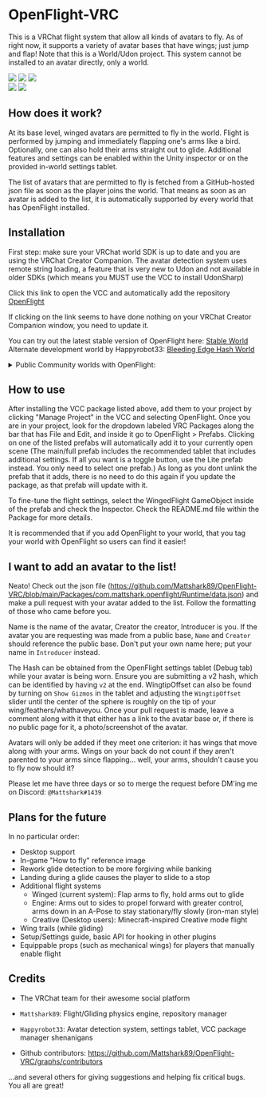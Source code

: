 # OpenFlight-VRC

This is a VRChat flight system that allow all kinds of avatars to fly. As of right now, it supports a variety of avatar bases that have wings; just jump and flap!
Note that this is a World/Udon project. This system cannot be installed to an avatar directly, only a world.

![](https://byob.yarr.is/Mattshark89/OpenFlight-VRC/unique_avatar_count)
![](https://byob.yarr.is/Mattshark89/OpenFlight-VRC/total_avatar_count)
![](https://byob.yarr.is/Mattshark89/OpenFlight-VRC/unique_hash_count)  
![](https://byob.yarr.is/Mattshark89/OpenFlight-VRC/todo_count)
![](https://byob.yarr.is/Mattshark89/OpenFlight-VRC/current_release_downloads)

## How does it work?

At its base level, winged avatars are permitted to fly in the world. Flight is performed by jumping and immediately flapping one's arms like a bird. Optionally, one can also hold their arms straight out to glide. Additional features and settings can be enabled within the Unity inspector or on the provided in-world settings tablet.

The list of avatars that are permitted to fly is fetched from a GitHub-hosted json file as soon as the player joins the world. That means as soon as an avatar is added to the list, it is automatically supported by every world that has OpenFlight installed.


## Installation

First step: make sure your VRChat world SDK is up to date and you are using the VRChat Creator Companion. The avatar detection system uses remote string loading, a feature that is very new to Udon and not available in older SDKs (which means you MUST use the VCC to install UdonSharp)

Click this link to open the VCC and automatically add the repository
[OpenFlight](https://mattshark89.github.io/OpenFlight-VRC/?install=true)

If clicking on the link seems to have done nothing on your VRChat Creator Companion window, you need to update it.

You can try out the latest stable version of OpenFlight here: [Stable World](https://vrchat.com/home/launch?worldId=wrld_e61cba97-a1a9-4c53-93d2-7bb77240a2e7)<br>
Alternate development world by Happyrobot33: [Bleeding Edge Hash World](https://vrchat.com/home/launch?worldId=wrld_ef75dcc8-02fa-43ef-8f42-7b8159783d3d)<br>

<details>
<summary>Public Community worlds with OpenFlight:</summary>

- [Featherdale - Chipori Village](https://vrchat.com/home/world/wrld_fe48b7d3-1eb7-4e4c-9d8a-97da1d14a4e4)
  - No Tablet in world, just toggle button
- [Clone Ship](https://vrchat.com/home/world/wrld_2a9832e0-1b68-4a4b-9905-c7d54dc02a69)
  - Tablet in world, but indoors
</details>

## How to use

After installing the VCC package listed above, add them to your project by clicking "Manage Project" in the VCC and selecting OpenFlight. Once you are in your project, look for the dropdown labeled VRC Packages along the bar that has File and Edit, and inside it go to OpenFlight > Prefabs. Clicking on one of the listed prefabs will automatically add it to your currently open scene (The main/full prefab includes the recommended tablet that includes additional settings. If all you want is a toggle button, use the Lite prefab instead. You only need to select one prefab.) As long as you dont unlink the prefab that it adds, there is no need to do this again if you update the package, as that prefab will update with it.

To fine-tune the flight settings, select the WingedFlight GameObject inside of the prefab and check the Inspector. Check the README.md file within the Package for more details.

It is recommended that if you add OpenFlight to your world, that you tag your world with OpenFlight so users can find it easier!

## I want to add an avatar to the list!

Neato! Check out the json file (https://github.com/Mattshark89/OpenFlight-VRC/blob/main/Packages/com.mattshark.openflight/Runtime/data.json) and make a pull request with your avatar added to the list. Follow the formatting of those who came before you.

Name is the name of the avatar, Creator the creator, Introducer is you. If the avatar you are requesting was made from a public base, `Name` and `Creator` should reference the public base. Don't put your own name here; put your name in `Introducer` instead.

The Hash can be obtained from the OpenFlight settings tablet (Debug tab) while your avatar is being worn. Ensure you are submitting a v2 hash, which can be identified by having `v2` at the end. WingtipOffset can also be found by turning on `Show Gizmos` in the tablet and adjusting the `WingtipOffset` slider until the center of the sphere is roughly on the tip of your wing/feathers/whathaveyou.
Once your pull request is made, leave a comment along with it that either has a link to the avatar base or, if there is no public page for it, a photo/screenshot of the avatar.

Avatars will only be added if they meet one criterion: it has wings that move along with your arms. Wings on your back do not count if they aren't parented to your arms since flapping... well, your arms, shouldn't cause you to fly now should it?

Please let me have three days or so to merge the request before DM'ing me on Discord: `@Mattshark#1439`


## Plans for the future

In no particular order:
- Desktop support
- In-game "How to fly" reference image
- Rework glide detection to be more forgiving while banking
- Landing during a glide causes the player to slide to a stop
- Additional flight systems
  - Winged (current system): Flap arms to fly, hold arms out to glide
  - Engine: Arms out to sides to propel forward with greater control, arms down in an A-Pose to stay stationary/fly slowly (iron-man style)
  - Creative (Desktop users): Minecraft-inspired Creative mode flight
- Wing trails (while gliding)
- Setup/Settings guide, basic API for hooking in other plugins
- Equippable props (such as mechanical wings) for players that manually enable flight


## Credits

- The VRChat team for their awesome social platform

- `Mattshark89`: Flight/Gliding physics engine, repository manager

- `Happyrobot33`: Avatar detection system, settings tablet, VCC package manager shenanigans

- Github contributors: https://github.com/Mattshark89/OpenFlight-VRC/graphs/contributors

...and several others for giving suggestions and helping fix critical bugs. You all are great!

